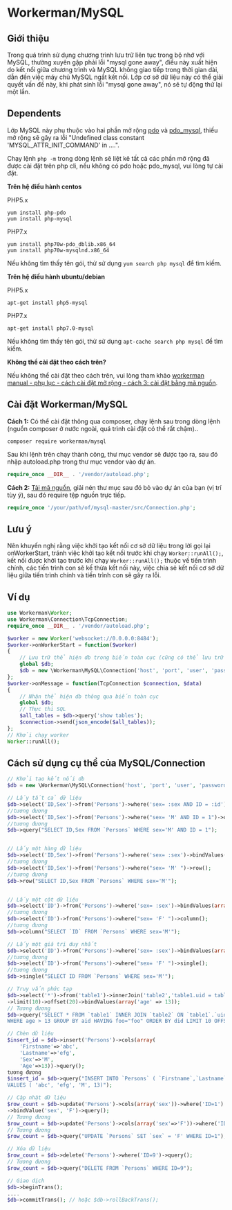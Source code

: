 # Workerman/MySQL

## Giới thiệu
Trong quá trình sử dụng chương trình lưu trữ liên tục trong bộ nhớ với MySQL, thường xuyên gặp phải lỗi "mysql gone away", điều này xuất hiện do kết nối giữa chương trình và MySQL không giao tiếp trong thời gian dài, dẫn đến việc máy chủ MySQL ngắt kết nối. Lớp cơ sở dữ liệu này có thể giải quyết vấn đề này, khi phát sinh lỗi "mysql gone away", nó sẽ tự động thử lại một lần.

## Dependents
Lớp MySQL này phụ thuộc vào hai phần mở rộng [pdo](https://php.net/manual/zh/book.pdo.php) và [pdo_mysql](https://php.net/manual/zh/ref.pdo-mysql.php), thiếu mở rộng sẽ gây ra lỗi "Undefined class constant 'MYSQL_ATTR_INIT_COMMAND' in ....".

Chạy lệnh ```php -m``` trong dòng lệnh sẽ liệt kê tất cả các phần mở rộng đã được cài đặt trên php cli, nếu không có pdo hoặc pdo_mysql, vui lòng tự cài đặt.

**Trên hệ điều hành centos**

PHP5.x
````
yum install php-pdo
yum install php-mysql
````
PHP7.x
````
yum install php70w-pdo_dblib.x86_64
yum install php70w-mysqlnd.x86_64
````
Nếu không tìm thấy tên gói, thử sử dụng ```yum search php mysql``` để tìm kiếm.

**Trên hệ điều hành ubuntu/debian**

PHP5.x
````
apt-get install php5-mysql
````

PHP7.x
````
apt-get install php7.0-mysql
````

Nếu không tìm thấy tên gói, thử sử dụng ```apt-cache search php mysql``` để tìm kiếm.

**Không thể cài đặt theo cách trên?**

Nếu không thể cài đặt theo cách trên, vui lòng tham khảo [workerman manual - phụ lục - cách cài đặt mở rộng - cách 3: cài đặt bằng mã nguồn](../appendices/install-extension.md).

## Cài đặt Workerman/MySQL
**Cách 1:**
Có thể cài đặt thông qua composer, chạy lệnh sau trong dòng lệnh (nguồn composer ở nước ngoài, quá trình cài đặt có thể rất chậm)..
````
composer require workerman/mysql
````

Sau khi lệnh trên chạy thành công, thư mục vendor sẽ được tạo ra, sau đó nhập autoload.php trong thư mục vendor vào dự án.
```php
require_once __DIR__ . '/vendor/autoload.php';
```

**Cách 2:**
[Tải mã nguồn](https://github.com/walkor/mysql/archive/master.zip), giải nén thư mục sau đó bỏ vào dự án của bạn (vị trí tùy ý), sau đó require tệp nguồn trực tiếp.
```php
require_once '/your/path/of/mysql-master/src/Connection.php';
```

## Lưu ý
Nên khuyến nghị rằng việc khởi tạo kết nối cơ sở dữ liệu trong lời gọi lại onWorkerStart, tránh việc khởi tạo kết nối trước khi chạy ```Worker::runAll();```, kết nối được khởi tạo trước khi chạy ```Worker::runAll();``` thuộc về tiến trình chính, các tiến trình con sẽ kế thừa kết nối này, việc chia sẻ kết nối cơ sở dữ liệu giữa tiến trình chính và tiến trình con sẽ gây ra lỗi.

## Ví dụ
```php
use Workerman\Worker;
use Workerman\Connection\TcpConnection;
require_once __DIR__ . '/vendor/autoload.php';

$worker = new Worker('websocket://0.0.0.0:8484');
$worker->onWorkerStart = function($worker)
{
    // Lưu trữ thể hiện db trong biến toàn cục (cũng có thể lưu trữ trong thuộc tính tĩnh của một lớp nào đó)
    global $db;
    $db = new \Workerman\MySQL\Connection('host', 'port', 'user', 'password', 'db_name');
};
$worker->onMessage = function(TcpConnection $connection, $data)
{
    // Nhận thể hiện db thông qua biến toàn cục
    global $db;
    // Thực thi SQL
    $all_tables = $db->query('show tables');
    $connection->send(json_encode($all_tables));
};
// Khởi chạy worker
Worker::runAll();
```

## Cách sử dụng cụ thể của MySQL/Connection
```php
// Khởi tạo kết nối db
$db = new \Workerman\MySQL\Connection('host', 'port', 'user', 'password', 'db_name');

// Lấy tất cả dữ liệu
$db->select('ID,Sex')->from('Persons')->where('sex= :sex AND ID = :id')->bindValues(array('sex'=>'M', 'id' => 1))->query();
//tương đương
$db->select('ID,Sex')->from('Persons')->where("sex= 'M' AND ID = 1")->query();
//tương đương
$db->query("SELECT ID,Sex FROM `Persons` WHERE sex='M' AND ID = 1");


// Lấy một hàng dữ liệu
$db->select('ID,Sex')->from('Persons')->where('sex= :sex')->bindValues(array('sex'=>'M'))->row();
//tương đương
$db->select('ID,Sex')->from('Persons')->where("sex= 'M' ")->row();
//tương đương
$db->row("SELECT ID,Sex FROM `Persons` WHERE sex='M'");


// Lấy một cột dữ liệu
$db->select('ID')->from('Persons')->where('sex= :sex')->bindValues(array('sex'=>'M'))->column();
//tương đương
$db->select('ID')->from('Persons')->where("sex= 'F' ")->column();
//tương đương
$db->column("SELECT `ID` FROM `Persons` WHERE sex='M'");

// Lấy một giá trị duy nhất
$db->select('ID')->from('Persons')->where('sex= :sex')->bindValues(array('sex'=>'M'))->single();
//tương đương
$db->select('ID')->from('Persons')->where("sex= 'F' ")->single();
//tương đương
$db->single("SELECT ID FROM `Persons` WHERE sex='M'");

// Truy vấn phức tạp
$db->select('*')->from('table1')->innerJoin('table2','table1.uid = table2.uid')->where('age > :age')->groupBy(array('aid'))->having('foo="foo"')->orderByASC/*orderByDESC*/(array('did'))
->limit(10)->offset(20)->bindValues(array('age' => 13));
// Tương đương
$db->query('SELECT * FROM `table1` INNER JOIN `table2` ON `table1`.`uid` = `table2`.`uid`
WHERE age > 13 GROUP BY aid HAVING foo="foo" ORDER BY did LIMIT 10 OFFSET 20');

// Chèn dữ liệu
$insert_id = $db->insert('Persons')->cols(array(
    'Firstname'=>'abc',
    'Lastname'=>'efg',
    'Sex'=>'M',
    'Age'=>13))->query();
tương đương
$insert_id = $db->query("INSERT INTO `Persons` ( `Firstname`,`Lastname`,`Sex`,`Age`)
VALUES ( 'abc', 'efg', 'M', 13)");

// Cập nhật dữ liệu
$row_count = $db->update('Persons')->cols(array('sex'))->where('ID=1')
->bindValue('sex', 'F')->query();
// Tương đương
$row_count = $db->update('Persons')->cols(array('sex'=>'F'))->where('ID=1')->query();
// Tương đương
$row_count = $db->query("UPDATE `Persons` SET `sex` = 'F' WHERE ID=1");

// Xóa dữ liệu
$row_count = $db->delete('Persons')->where('ID=9')->query();
// Tương đương
$row_count = $db->query("DELETE FROM `Persons` WHERE ID=9");

// Giao dịch
$db->beginTrans();
....
$db->commitTrans(); // hoặc $db->rollBackTrans();
```
